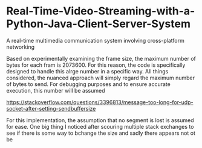 # Real-Time-Video-Streaming-with-a-Python-Java-Client-Server-System
A real-time multimedia communication system involving cross-platform networking


Based on experimentally examining the frame size, the maximum number of bytes for each fram is 2073600. For this reason, the code is specifically designed to handle this alrge number in a specific way. All things considered, the nuanced approach will simply regard the maximum number of bytes to send. For debugging purposes and to ensure accurate execution, this number will be assumed 


https://stackoverflow.com/questions/3396813/message-too-long-for-udp-socket-after-setting-sendbuffersize


For this implementation, the assumption that no segment is lost is assumed for ease. One big thing I noticed after scouring multiple stack exchanges to see if there is some way to bchange the size and sadly there appears not ot be